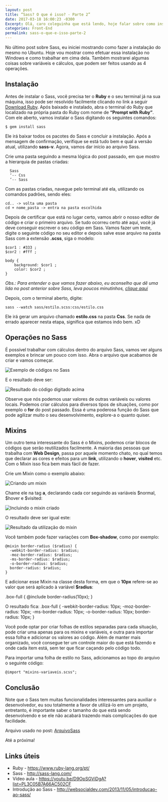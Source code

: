 ```yaml
---
layout: post
title: “Sass? O que é isso? - Parte 2”
date: 2017-03-18 16:00:23 -0300
Excerpt: Olá, caro coleguinha que está lendo, hoje falar sobre como instalar o Sass no Windows e dar continuidade aos tópicos, com uma exploração maior, iniciados no post passado. Você pode acessá-lo clicando aqui > [ Sass? O que é isso? ] (https://ihfernando.github.io/blog/sass-o-que-e-isso)
categories: Front-End
permalink: sass-o-que-e-isso-parte-2
---
```

No último post sobre Sass, eu iniciei mostrando como fazer a instalação do mesmo no Ubuntu. Hoje vou mostrar como efetuar essa instalação no Windows e como trabalhar em cima dela. Também mostrarei algumas coisas sobre variáveis e cálculos, que podem ser feitos usando as 4 operações.

## Instalação
Antes de instalar o Sass, você precisa ter o **Ruby** e o seu terminal já na sua máquina, isso pode ser resolvido facilmente clicando no link a seguir [Download Ruby](https://rubyinstaller.org/downloads/). Após baixado e instalado, abra o terminal do Ruby que localizado na própria pasta do Ruby com nome de **“Prompt with Ruby”**. Com ele aberto, vamos instalar o Sass digitando os seguintes comandos:

	$ gem install sass

Ele irá baixar todos os pacotes do Sass e concluir a instalação. Após a mensagem de confirmação, verifique se está tudo bem e qual a versão atual, utilizando **sass-v**. Agora, vamos dar início ao arquivo Sass. 

Crie uma pasta seguindo a mesma lógica do post passado, em que mostro a hierarquia de pastas criadas:

	  Sass
	  ‘-- Css
	  ‘-- Sass

Com as pastas criadas, navegue pelo terminal até ela, utilizando os comandos padrões, sendo eles:

    cd.. -> volta uma pasta
    cd + nome_pasta -> entra na pasta escolhida

Depois de certificar que está no lugar certo, vamos abrir o nosso editor de código e criar o primeiro arquivo. Se tudo ocorreu certo até aqui, você já deve conseguir escrever o seu código em Sass. 
Vamos fazer um teste, digite o seguinte código no seu editor e depois salve esse arquivo na pasta Sass com a extensão **.scss**, siga o modelo:

    $cor1 : #333 ;
    $cor2 : #fff ;

    body {
        background: $cor1 ; 
        color: $cor2 ;
    }
	
*Obs.: Para entender o que vamos fazer abaixo, eu aconselho que dê uma lida no post anterior sobre Sass, leva poucos minutinhos, [clique aqui]( https://ihfernando.github.io/blog/sass-o-que-e-isso)*

Depois, com o terminal aberto, digite:
    
    sass --watch sass/estilo.scss:css/estilo.css

Ele irá gerar um arquivo chamado **estilo.css** na pasta **Css**. Se nada de errado aparecer nesta etapa, significa que estamos indo bem. xD

## Operações no Sass

É possível trabalhar com cálculos dentro do arquivo Sass, vamos ver alguns exemplos e brincar um pouco com isso. Abra o arquivo que acabamos de criar e vamos começar.

<img src="http://i.imgur.com/3FKZXFE.png" alt="Exemplo de códigos no Sass" />

E o resultado deve ser:
 
<img src="http://i.imgur.com/7OXvY3h.png" alt="Resultado do código digitado acima" />
 
Observe que nós podemos usar valores de outras variáveis ou valores locais.
Podemos criar cálculos para diversos tipos de situações, como por exemplo o **for** do post passado. Essa é uma poderosa função do Sass que pode agilizar muito o seu desenvolvimento, explore-a o quanto quiser.

## Mixins

Um outro tema interessante do Sass é o Mixins, podemos criar blocos de códigos que serão reutilizados facilmente. A maioria das pessoas que trabalha com **Web Design**, passa por aquele momento chato, no qual temos que declarar as cores e efeitos para um **link**, utilizando o **hover**, **visited** etc. Com o Mixin isso fica bem mais fácil de fazer.

Crie um Mixin como o exemplo abaixo:

<img src="http://i.imgur.com/sddcFr2.png" alt="Criando um mixin" />

Chame ele na tag **a**, declarando cada cor seguindo as variáveis $normal, $hover e $visited:

<img src="http://i.imgur.com/awkDzmX.png" alt="Incluindo o mixin criado" />

O resultado deve ser igual este: 
 
<img src="http://i.imgur.com/uUGIKkv.png" alt="Resultado da utilização do mixin" />

Você também pode fazer variações com **Box-shadow**, como por exemplo:
    
    @mixin border-radius ($radius) {
      -webkit-border-radius: $radius;
      -moz-border-radius: $radius;
      -ms-border-radius: $radius;
      -o-border-radius: $radius;
      border-radius: $radius;
    }
    
E adicionar esse Mixin na classe desta forma, em que o **10px** refere-se ao valor que será aplicado à variável **$radius**:
  
  .box-full {
    @include border-radius(10px);
  }

O resultado fica:
  .box-full {
    -webkit-border-radius: 10px;
    -moz-border-radius: 10px;
    -ms-border-radius: 10px;
    -o-border-radius: 10px;
    border-radius: 10px; }

Você pode optar por criar folhas de estilos separadas para cada situação, pode criar uma apenas para os mixins e variáveis, e outra para importar essa folha e adicionar os valores ao código. Além de manter mais organizado, você consegue ter um controle maior do que está fazendo e onde cada item está, sem ter que ficar caçando pelo código todo.

Para importar uma folha de estilo no Sass, adicionamos ao topo do arquivo o seguinte código:
    
    @import "mixins-variaveis.scss";

## Conclusão

Note que o Sass tem muitas funcionalidades interessantes para auxiliar o desenvolvedor, eu sou totalmente a favor de utilizá-lo em um projeto, entretanto, é importante saber o tamanho do que está sendo desenvolvendo e se ele não acabará trazendo mais complicações do que facilidade.

Arquivo usado no post: [ArquivoSass]( http://codepen.io/ihFernando/pen/KWZwEK)

Até a próxima!

## Links úteis

* Ruby - https://www.ruby-lang.org/pt/
* Sass - http://sass-lang.com/
* Vídeo aula - https://youtu.be/D9OpSGViDgA?list=PL3C05B7A66AC502CF
* Introdução ao Sass - http://websocialdev.com/2013/11/05/introducao-ao-sass/
